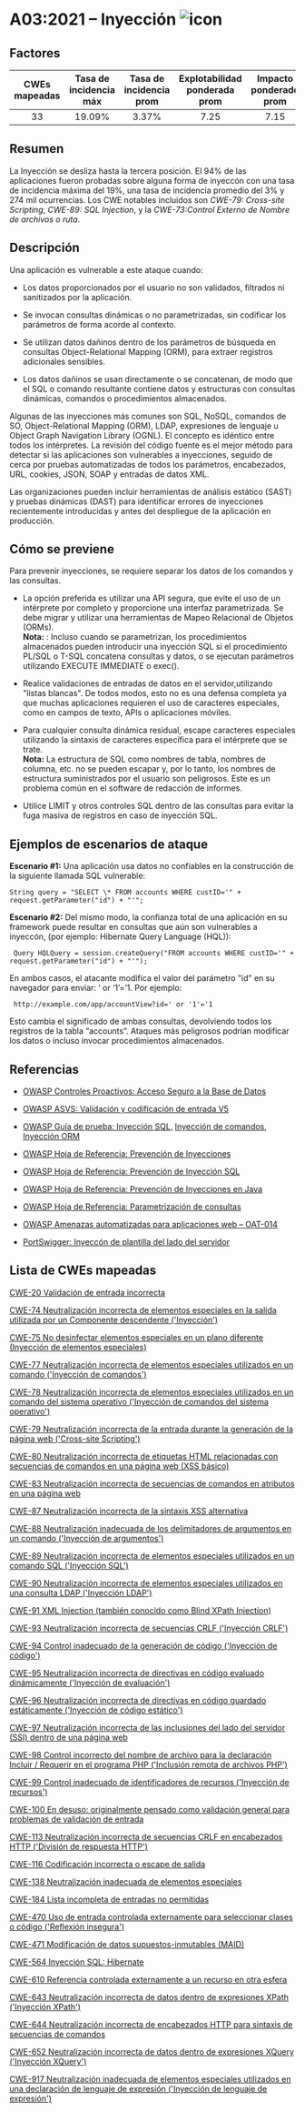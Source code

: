 # A03:2021 – Inyección    ![icon](assets/TOP_10_Icons_Final_Injection.png)

## Factores

| CWEs mapeadas | Tasa de incidencia máx | Tasa de incidencia prom | Explotabilidad ponderada prom| Impacto ponderado prom | Cobertura máx | Cobertura prom | Incidencias totales | Total CVEs |
|:-------------:|:--------------------:|:--------------------:|:--------------:|:--------------:|:----------------------:|:---------------------:|:-------------------:|:------------:|
| 33          | 19.09%             | 3.37%              | 7.25                 | 7.15                | 94.04%       | 47.90%       | 274,228           | 32,078     |

## Resumen

La Inyección se desliza hasta la tercera posición. El 94% de las aplicaciones fueron probadas sobre alguna forma de inyeccón con una tasa de incidencia máxima del 19%, una tasa de incidencia promedio del 3% y 274 mil ocurrencias. Los CWE notables incluidos son *CWE-79: Cross-site Scripting*, *CWE-89: SQL Injection*, y la *CWE-73:Control Externo de Nombre de archivos o ruta*. 

## Descripción 

Una aplicación es vulnerable a este ataque cuando:

-   Los datos proporcionados por el usuario no son validados, filtrados ni sanitizados por la aplicación.

-   Se invocan consultas dinámicas o no parametrizadas, sin codificar los parámetros de forma acorde al contexto.

-   Se utilizan datos dañinos dentro de los parámetros de búsqueda en consultas Object-Relational Mapping (ORM), para extraer registros adicionales sensibles.

-   Los datos dañinos se usan directamente o se concatenan, de modo que el SQL o comando resultante contiene datos y estructuras con consultas dinámicas, comandos o procedimientos almacenados.

Algunas de las inyecciones más comunes son SQL, NoSQL, comandos de SO, Object-Relational Mapping (ORM), LDAP,
expresiones de lenguaje u Object Graph Navigation Library (OGNL).
El concepto es idéntico entre todos los intérpretes. La revisión del código fuente es el mejor método para detectar si las aplicaciones son vulnerables a inyecciones, seguido de cerca por pruebas automatizadas de todos los parámetros, encabezados, URL, cookies, JSON, SOAP y entradas de datos XML.

Las organizaciones pueden incluir herramientas de análisis estático (SAST) y pruebas dinámicas (DAST) para identificar errores de inyecciones recientemente introducidas y antes del despliegue de la aplicación en producción.

## Cómo se previene

Para prevenir inyecciones, se requiere separar los datos de los comandos y las consultas.

-   La opción preferida es utilizar una API segura, que evite el uso de un intérprete por completo y proporcione una interfaz parametrizada. Se debe migrar y utilizar una herramientas de Mapeo Relacional de Objetos (ORMs).<br/>
    **Nota:** : Incluso cuando se parametrizan, los procedimientos almacenados pueden introducir una inyección SQL si el procedimiento PL/SQL o T-SQL concatena consultas y datos, o se ejecutan parámetros utilizando EXECUTE IMMEDIATE o exec().

-   Realice validaciones de entradas de datos en el servidor,utilizando "listas blancas". De todos modos, esto no es una defensa completa ya que muchas aplicaciones requieren el uso de caracteres especiales, como en campos de texto, APIs o aplicaciones móviles.

-   Para cualquier consulta dinámica residual, escape caracteres especiales utilizando la sintaxis de caracteres específica para el intérprete que se trate.<br/>
    **Nota:** La estructura de SQL como nombres de tabla, nombres de columna, etc. no se pueden escapar y, por lo tanto, los nombres de estructura suministrados por el usuario son peligrosos. Este es un problema común en el software de redacción de informes.

-   Utilice LIMIT y otros controles SQL dentro de las consultas para evitar la fuga masiva de registros en caso de inyección SQL.

## Ejemplos de escenarios de ataque

**Escenario #1:** Una aplicación usa datos no confiables en la construcción de la siguiente llamada SQL vulnerable:
```
String query = "SELECT \* FROM accounts WHERE custID='" + request.getParameter("id") + "'";
```

**Escenario #2:** Del mismo modo, la confianza total de una aplicación en su framework
puede resultar en consultas que aún son vulnerables a inyeccón, (por ejemplo: Hibernate Query
Language (HQL)):
```
 Query HQLQuery = session.createQuery("FROM accounts WHERE custID='" + request.getParameter("id") + "'");
```

En ambos casos, el atacante modifica el valor del parámetro "id" en su navegador para enviar: ‘ or ‘1’=’1. Por ejemplo:
```
 http://example.com/app/accountView?id=' or '1'='1
```

Esto cambia el significado de ambas consultas, devolviendo
todos los registros de la tabla “accounts”. Ataques más
peligrosos podrían modificar los datos o incluso invocar
procedimientos almacenados.

## Referencias

-   [OWASP Controles Proactivos: Acceso Seguro a la Base de Datos](https://owasp.org/www-project-proactive-controls/v3/en/c3-secure-database)

-   [OWASP ASVS: Validación y codificación de entrada V5](https://owasp.org/www-project-application-security-verification-standard)

-   [OWASP Guía de prueba: Inyección SQL,](https://owasp.org/www-project-web-security-testing-guide/latest/4-Web_Application_Security_Testing/07-Input_Validation_Testing/05-Testing_for_SQL_Injection) [Inyección de comandos](https://owasp.org/www-project-web-security-testing-guide/latest/4-Web_Application_Security_Testing/07-Input_Validation_Testing/12-Testing_for_Command_Injection),
    [Inyección ORM](https://owasp.org/www-project-web-security-testing-guide/latest/4-Web_Application_Security_Testing/07-Input_Validation_Testing/05.7-Testing_for_ORM_Injection)

-   [OWASP Hoja de Referencia: Prevención de Inyecciones](https://cheatsheetseries.owasp.org/cheatsheets/Injection_Prevention_Cheat_Sheet.html)

-   [OWASP Hoja de Referencia: Prevención de Inyección SQL](https://cheatsheetseries.owasp.org/cheatsheets/SQL_Injection_Prevention_Cheat_Sheet.html)

-   [OWASP Hoja de Referencia: Prevención de Inyecciones en Java](https://cheatsheetseries.owasp.org/cheatsheets/Injection_Prevention_Cheat_Sheet_in_Java.html)

-   [OWASP Hoja de Referencia: Parametrización de consultas](https://cheatsheetseries.owasp.org/cheatsheets/Query_Parameterization_Cheat_Sheet.html)

-   [OWASP Amenazas automatizadas para aplicaciones web – OAT-014](https://owasp.org/www-project-automated-threats-to-web-applications/)

-   [PortSwigger: Inyeccón de plantilla del lado del servidor](https://portswigger.net/kb/issues/00101080_serversidetemplateinjection)

## Lista de CWEs mapeadas

[CWE-20 Validación de entrada incorrecta](https://cwe.mitre.org/data/definitions/20.html)

[CWE-74 Neutralización incorrecta de elementos especiales en la salida utilizada por un Componente descendente ('Inyección')](https://cwe.mitre.org/data/definitions/74.html)

[CWE-75 No desinfectar elementos especiales en un plano diferente (Inyección de elementos especiales)](https://cwe.mitre.org/data/definitions/75.html)

[CWE-77 Neutralización incorrecta de elementos especiales utilizados en un comando ('Inyección de comandos')](https://cwe.mitre.org/data/definitions/77.html)

[CWE-78 Neutralización incorrecta de elementos especiales utilizados en un comando del sistema operativo ('Inyección de comandos del sistema operativo')](https://cwe.mitre.org/data/definitions/78.html)

[CWE-79 Neutralización incorrecta de la entrada durante la generación de la página web ('Cross-site Scripting')](https://cwe.mitre.org/data/definitions/79.html)

[CWE-80 Neutralización incorrecta de etiquetas HTML relacionadas con secuencias de comandos en una página web (XSS básico)](https://cwe.mitre.org/data/definitions/80.html)

[CWE-83 Neutralización incorrecta de secuencias de comandos en atributos en una página web](https://cwe.mitre.org/data/definitions/83.html)

[CWE-87 Neutralización incorrecta de la sintaxis XSS alternativa](https://cwe.mitre.org/data/definitions/87.html)

[CWE-88 Neutralización inadecuada de los delimitadores de argumentos en un comando ('Inyección de argumentos')](https://cwe.mitre.org/data/definitions/88.html)

[CWE-89 Neutralización incorrecta de elementos especiales utilizados en un comando SQL ('Inyección SQL')](https://cwe.mitre.org/data/definitions/89.html)

[CWE-90 Neutralización incorrecta de elementos especiales utilizados en una consulta LDAP ('Inyección LDAP')](https://cwe.mitre.org/data/definitions/90.html)

[CWE-91 XML Injection (también conocido como Blind XPath Injection)](https://cwe.mitre.org/data/definitions/91.html)

[CWE-93 Neutralización incorrecta de secuencias CRLF ('Inyección CRLF')](https://cwe.mitre.org/data/definitions/93.html)

[CWE-94 Control inadecuado de la generación de código ('Inyección de código')](https://cwe.mitre.org/data/definitions/94.html)

[CWE-95 Neutralización incorrecta de directivas en código evaluado dinámicamente ('Inyección de evaluación')](https://cwe.mitre.org/data/definitions/95.html)

[CWE-96 Neutralización incorrecta de directivas en código guardado estáticamente ('Inyección de código estático')](https://cwe.mitre.org/data/definitions/96.html)

[CWE-97 Neutralización incorrecta de las inclusiones del lado del servidor (SSI) dentro de una página web](https://cwe.mitre.org/data/definitions/97.html)

[CWE-98 Control incorrecto del nombre de archivo para la declaración Incluir / Requerir en el programa PHP ('Inclusión remota de archivos PHP')](https://cwe.mitre.org/data/definitions/98.html)

[CWE-99 Control inadecuado de identificadores de recursos ('Inyección de recursos')](https://cwe.mitre.org/data/definitions/99.html)

[CWE-100 En desuso: originalmente pensado como validación general para problemas de validación de entrada](https://cwe.mitre.org/data/definitions/100.html)

[CWE-113 Neutralización incorrecta de secuencias CRLF en encabezados HTTP ('División de respuesta HTTP')](https://cwe.mitre.org/data/definitions/113.html)

[CWE-116 Codificación incorrecta o escape de salida](https://cwe.mitre.org/data/definitions/116.html)

[CWE-138 Neutralización inadecuada de elementos especiales](https://cwe.mitre.org/data/definitions/138.html)

[CWE-184 Lista incompleta de entradas no permitidas](https://cwe.mitre.org/data/definitions/184.html)

[CWE-470 Uso de entrada controlada externamente para seleccionar clases o código ('Reflexión insegura')](https://cwe.mitre.org/data/definitions/470.html)

[CWE-471 Modificación de datos supuestos-inmutables (MAID)](https://cwe.mitre.org/data/definitions/471.html)

[CWE-564 Inyección SQL:  Hibernate](https://cwe.mitre.org/data/definitions/564.html)

[CWE-610 Referencia controlada externamente a un recurso en otra esfera](https://cwe.mitre.org/data/definitions/610.html)

[CWE-643 Neutralización incorrecta de datos dentro de expresiones XPath ('Inyección XPath')](https://cwe.mitre.org/data/definitions/643.html)

[CWE-644 Neutralización incorrecta de encabezados HTTP para sintaxis de secuencias de comandos](https://cwe.mitre.org/data/definitions/644.html)

[CWE-652 Neutralización incorrecta de datos dentro de expresiones XQuery ('Inyección XQuery')](https://cwe.mitre.org/data/definitions/652.html)

[CWE-917 Neutralización inadecuada de elementos especiales utilizados en una declaración de lenguaje de expresión ('Inyección de lenguaje de expresión')](https://cwe.mitre.org/data/definitions/917.html)
